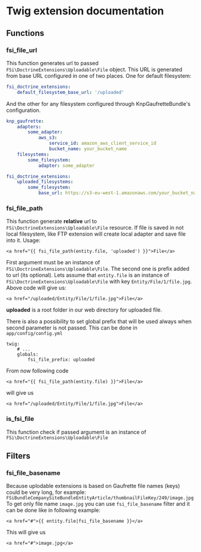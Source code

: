# Twig extension documentation

## Functions

### fsi_file_url

This function generates url to passed ``FSi\DoctrineExtensions\Uploadable\File`` object. This URL is generated
from base URL configured in one of two places. One for default filesystem:

```yml
fsi_doctrine_extensions:
    default_filesystem_base_url: '/uploaded'
```

And the other for any filesystem configured through KnpGaufretteBundle's configuration.

```yml
knp_gaufrette:
    adapters:
        some_adapter:
            aws_s3:
                service_id: amazon_aws_client_service_id
                bucket_name: your_bucket_name
    filesystems:
        some_filesystem:
            adapter: some_adapter

fsi_doctrine_extensions:
    uploaded_filesystems:
        some_filesystem:
            base_url: https://s3-eu-west-1.amazonaws.com/your_bucket_name
```

### fsi_file_path

This function generate **relative** url to ``FSi\DoctrineExtensions\Uploadable\File`` resource.
If file is saved in not local filesystem, like FTP extension will create local adapter and save file into it.
Usage:

```
<a href="{{ fsi_file_path(entity.file, 'uploaded') }}">File</a>
```

First argument must be an instance of ``FSi\DoctrineExtensions\Uploadable\File``. The second one is prefix added to 
url (its optional).
Lets assume that ``entity.file`` is an instance of ``FSi\DoctrineExtensions\Uploadable\File`` with key 
``Entity/File/1/file.jpg``. Above code will give us:

```
<a href="/uploaded/Entity/File/1/file.jpg">File</a>
```
**uploaded** is a root folder in our web directory for uploaded file. 

There is also a possibility to set global prefix that will be used always when second parameter is not passed.
This can be done in ``app/config/config.yml``

```
twig:
    # ...
    globals:
        fsi_file_prefix: uploaded
```

From now following code

```
<a href="{{ fsi_file_path(entity.file) }}">File</a>
```

will give us

```
<a href="/uploaded/Entity/File/1/file.jpg">File</a>
```

### is_fsi_file 

This function check if passed argument is an instance of ``FSi\DoctrineExtensions\Uploadable\File``

## Filters

### fsi_file_basename

Because uplodable extensions is based on Gaufrette file names (keys) could be very long, for example:
``FSiBundleCompanySiteBundleEntityArticle/thumbnailFileKey/249/image.jpg``
To get only file name ``image.jpg`` you can use ``fsi_file_basename`` filter and it can be done like in following example:

```
<a href="#">{{ entity.file|fsi_file_basename }}</a>
```

This will give us

```
<a href="#">image.jpg</a>
```
